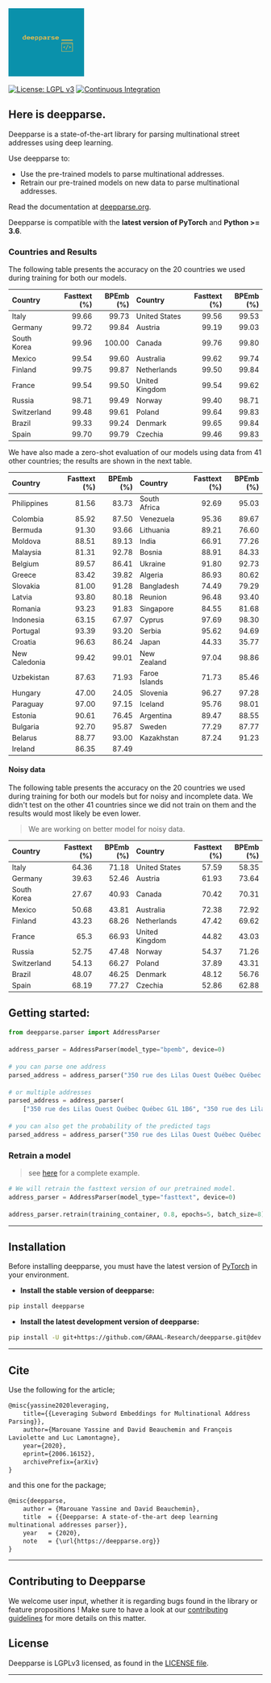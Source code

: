 <img src="https://raw.githubusercontent.com/GRAAL-Research/deepparse/master/docs/source/_static/logos/logo.png" width="150" height="135"/>

[![License: LGPL v3](https://img.shields.io/badge/License-LGPL%20v3-blue.svg)](http://www.gnu.org/licenses/lgpl-3.0)
[![Continuous Integration](https://github.com/GRAAL-Research/deepparse/workflows/Continuous%20Integration/badge.svg)](https://github.com/GRAAL-Research/deepparse/actions?query=workflow%3A%22Continuous+Integration%22+branch%3Amaster)

## Here is deepparse.

Deepparse is a state-of-the-art library for parsing multinational street addresses using deep learning.

Use deepparse to:

- Use the pre-trained models to parse multinational addresses.
- Retrain our pre-trained models on new data to parse multinational addresses.

Read the documentation at [deepparse.org](https://deepparse.org).

Deepparse is compatible with the __latest version of PyTorch__ and  __Python >= 3.6__.

### Countries and Results

The following table presents the accuracy on the 20 countries we used during training for both our models.

| Country     |   Fasttext (%) |   BPEmb (%) | Country        |   Fasttext (%) |   BPEmb (%) |
|:------------|---------------:|------------:|:---------------|---------------:|------------:|
| Italy       |          99.66 |       99.73 | United States  |          99.56 |       99.53 |
| Germany     |          99.72 |       99.84 | Austria        |          99.19 |       99.03 |
| South Korea |          99.96 |       100.00| Canada         |          99.76 |       99.80 |
| Mexico      |          99.54 |       99.60 | Australia      |          99.62 |       99.74 |
| Finland     |          99.75 |       99.87 | Netherlands    |          99.50 |       99.84 |
| France      |          99.54 |       99.50 | United Kingdom |          99.54 |       99.62 |
| Russia      |          98.71 |       99.49 | Norway         |          99.40 |       98.71 |
| Switzerland |          99.48 |       99.61 | Poland         |          99.64 |       99.83 |
| Brazil      |          99.33 |       99.24 | Denmark        |          99.65 |       99.84 |
| Spain       |          99.70 |       99.79 | Czechia        |          99.46 |       99.83 |


We have also made a zero-shot evaluation of our models using data from 41 other countries; the results are shown in the next table.

| Country       |   Fasttext (%) |   BPEmb (%) | Country       |   Fasttext (%) |   BPEmb (%) |
|:--------------|---------------:|------------:|:--------------|---------------:|------------:|
| Philippines   |          81.56 |       83.73 | South Africa  |          92.69 |       95.03 |
| Colombia      |          85.92 |       87.50 | Venezuela     |          95.36 |       89.67 |
| Bermuda       |          91.30 |       93.66 | Lithuania     |          89.21 |       76.60 |
| Moldova       |          88.51 |       89.13 | India         |          66.91 |       77.26 |
| Malaysia      |          81.31 |       92.78 | Bosnia        |          88.91 |       84.33 |
| Belgium       |          89.57 |       86.41 | Ukraine       |          91.80 |       92.73 |
| Greece        |          83.42 |       39.82 | Algeria       |          86.93 |       80.62 |
| Slovakia      |          81.00 |       91.28 | Bangladesh    |          74.49 |       79.29 |
| Latvia        |          93.80 |       80.18 | Reunion       |          96.48 |       93.40 |
| Romania       |          93.23 |       91.83 | Singapore     |          84.55 |       81.68 |
| Indonesia     |          63.15 |       67.97 | Cyprus        |          97.69 |       98.30 |
| Portugal      |          93.39 |       93.20 | Serbia        |          95.62 |       94.69 |
| Croatia       |          96.63 |       86.24 | Japan         |          44.33 |       35.77 |
| New Caledonia |          99.42 |       99.01 | New Zealand   |          97.04 |       98.86 |
| Uzbekistan    |          87.63 |       71.93 | Faroe Islands |          71.73 |       85.46 |
| Hungary       |          47.00 |       24.05 | Slovenia      |          96.27 |       97.28 |
| Paraguay      |          97.00 |       97.15 | Iceland       |          95.76 |       98.01 |
| Estonia       |          90.61 |       76.45 | Argentina     |          89.47 |       88.55 |
| Bulgaria      |          92.70 |       95.87 | Sweden        |          77.29 |       87.77 |
| Belarus       |          88.77 |       93.00 | Kazakhstan    |          87.24 |       91.23 |
| Ireland       |          86.35 |       87.49 |

#### Noisy data
The following table presents the accuracy on the 20 countries we used during training for both our models but for noisy 
and incomplete data. We didn't test on the other 41 countries since we did not train on them and the results would most likely be even lower.

> We are working on better model for noisy data.

| Country     |   Fasttext (%) |   BPEmb (%) | Country        |   Fasttext (%) |   BPEmb (%) |
|:------------|---------------:|------------:|:---------------|---------------:|------------:|
| Italy       |          64.36 |       71.18 | United States  |          57.59 |       58.35 |
| Germany     |          39.63 |       52.46 | Austria        |          61.93 |       73.64 |
| South Korea |          27.67 |       40.93 | Canada         |          70.42 |       70.31 |
| Mexico      |          50.68 |       43.81 | Australia      |          72.38 |       72.92 |
| Finland     |          43.23 |       68.26 | Netherlands    |          47.42 |       69.62 |
| France      |          65.3  |       66.93 | United Kingdom |          44.82 |       43.03 |
| Russia      |          52.75 |       47.48 | Norway         |          54.37 |       71.26 |
| Switzerland |          54.13 |       66.27 | Poland         |          37.89 |       43.31 |
| Brazil      |          48.07 |       46.25 | Denmark        |          48.12 |       56.76 |
| Spain       |          68.19 |       77.27 | Czechia        |          52.86 |       62.88 |


## Getting started:

```python
from deepparse.parser import AddressParser

address_parser = AddressParser(model_type="bpemb", device=0)

# you can parse one address
parsed_address = address_parser("350 rue des Lilas Ouest Québec Québec G1L 1B6")

# or multiple addresses
parsed_address = address_parser(
    ["350 rue des Lilas Ouest Québec Québec G1L 1B6", "350 rue des Lilas Ouest Québec Québec G1L 1B6"])

# you can also get the probability of the predicted tags
parsed_address = address_parser("350 rue des Lilas Ouest Québec Québec G1L 1B6", with_prob=True)
```

### Retrain a model
> see [here](https://github.com/GRAAL-Research/deepparse/blob/master/examples/fine_tuning.py) for a complete example.

```python
# We will retrain the fasttext version of our pretrained model.
address_parser = AddressParser(model_type="fasttext", device=0)

address_parser.retrain(training_container, 0.8, epochs=5, batch_size=8)

```

------------------

## Installation

Before installing deepparse, you must have the latest version of [PyTorch](https://pytorch.org/) in your environment.

- **Install the stable version of deepparse:**

```sh
pip install deepparse
```

- **Install the latest development version of deepparse:**

```sh
pip install -U git+https://github.com/GRAAL-Research/deepparse.git@dev
```

------------------

## Cite

Use the following for the article;

```
@misc{yassine2020leveraging,
    title={{Leveraging Subword Embeddings for Multinational Address Parsing}},
    author={Marouane Yassine and David Beauchemin and François Laviolette and Luc Lamontagne},
    year={2020},
    eprint={2006.16152},
    archivePrefix={arXiv}
}
```

and this one for the package;

```
@misc{deepparse,
    author = {Marouane Yassine and David Beauchemin},
    title  = {{Deepparse: A state-of-the-art deep learning multinational addresses parser}},
    year   = {2020},
    note   = {\url{https://deepparse.org}}
}
```

------------------

## Contributing to Deepparse

We welcome user input, whether it is regarding bugs found in the library or feature propositions ! Make sure to have a
look at our [contributing guidelines](https://github.com/GRAAL-Research/deepparse/blob/master/CONTRIBUTING.md) for more
details on this matter.

## License

Deepparse is LGPLv3 licensed, as found in
the [LICENSE file](https://github.com/GRAAL-Research/deepparse/blob/master/LICENSE).

------------------
